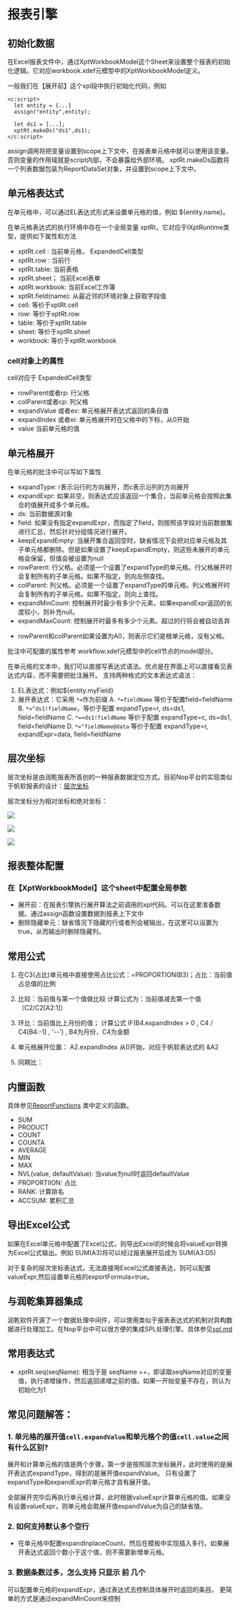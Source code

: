 # 报表引擎

## 初始化数据

在Excel报表文件中，通过XptWorkbookModel这个Sheet来设置整个报表的初始化逻辑。它对应workbook.xdef元模型中的XptWorkbookModel定义。

一般我们在【展开前】这个xpl段中执行初始化代码，例如

```
<c:script>
  let entity = {...}
  assign("entity",entity);

  let ds1 = [...];
  xptRt.makeDs("ds1",ds1);
</c:script>
```

assign调用将把变量设置到scope上下文中，在报表单元格中就可以使用该变量。否则变量的作用域就是script内部，不会暴露给外部环境。
xptRt.makeDs函数将一个列表数据包装为ReportDataSet对象，并设置到scope上下文中。

## 单元格表达式

在单元格中，可以通过EL表达式形式来设置单元格的值，例如 ${entity.name}。

在单元格表达式的执行环境中存在一个全局变量 xptRt，它对应于IXptRuntime类型，提供如下属性和方法

- xptRt.cell : 当前单元格， ExpandedCell类型
- xptRt.row  : 当前行
- xptRt.table: 当前表格
- xptRt.sheet； 当前Excel表单
- xptRt.workbook: 当前Excel工作簿
- xptRt.field(name): 从最近邻的环境对象上获取字段值
- cell: 等价于xptRt.cell
- row: 等价于xptRt.row
- table: 等价于xptRt.table
- sheet: 等价于xptRt.sheet
- workbook: 等价于xptRt.workbook

### cell对象上的属性

cell对应于 ExpandedCell类型

* rowParent或者rp: 行父格
* colParent或者cp: 列父格
* expandValue 或者ev: 单元格展开表达式返回的条目值
* expandIndex 或者ei: 单元格展开时在父格中的下标，从0开始
* value 当前单元格的值

## 单元格展开

在单元格的批注中可以写如下属性

- expandType:  r表示沿行的方向展开，而c表示沿列的方向展开
- expandExpr:  如果非空，则表达式应该返回一个集合，当前单元格会按照此集合的值展开成多个单元格。
- ds: 当前数据源对象
- field: 如果没有指定expandExpr，而指定了field，则按照该字段对当前数据集进行汇总，然后针对分组情况进行展开。
- keepExpandEmpty: 当展开集合返回空时，缺省情况下会把对应单元格及其子单元格都删除。但是如果设置了keepExpandEmpty，则这些未展开的单元格会保留，但值会被设置为null
- rowParent: 行父格。必须是一个设置了expandType的单元格。行父格展开时会复制所有的子单元格。如果不指定，则向左侧查找。
- colParent: 列父格。必须是一个设置了expandType的单元格。列父格展开时会复制所有的子单元格。如果不指定，则向上查找。
- expandMinCount: 控制展开时最少有多少个元素，如果expandExpr返回的长度较小，则补充null。
- expandMaxCount: 控制展开时最多有多少个元素。超过的行将会被自动丢弃

* rowParent和colParent如果设置为A0，则表示它们是根单元格，没有父格。

批注中可配置的属性参考 workflow.xdef元模型中的cell节点的model部分。

在单元格的文本中，我们可以直接写表达式语法。优点是在界面上可以直接看见表达式内容，而不需要把批注展开。
支持两种格式的文本表达式语法：

1. EL表达式：例如${entity.myField}
2. 展开表达式：它采用 `*=`作为前缀
   A. `*=fieldName` 等价于配置field=fieldName
   B. `*=^ds1!fieldName`，等价于配置 expandType=r, ds=ds1, field=fieldName
   C. `*=>ds1!fieldName` 等价于配置 expandType=c, ds=ds1, field=fieldName
   D. `*=^fieldName@data` 等价于配置 expandType=r, expandExpr=data, field=fieldName

## 层次坐标

层次坐标是由润乾报表所首创的一种报表数据定位方式。目前Nop平台的实现类似于帆软报表的设计：[层次坐标](https://help.fanruan.com/finereport/doc-view-3802.html)

层次坐标分为相对坐标和绝对坐标：

![](xpt-report/relative-coord.png)

![](xpt-report/absolute-coord.png)

![](xpt-report/absolute-coord-value.png)

## 报表整体配置

### 在【XptWorkbookModel】这个sheet中配置全局参数

* 展开前：在报表引擎执行展开算法之前调用的xpl代码。可以在这里准备数据。通过assign函数设置数据到报表上下文中
* 删除隐藏单元：缺省情况下隐藏的行或者列会被输出，在这里可以设置为true，从而输出时删除隐藏列。

## 常用公式

1. 在C3(占比)单元格中直接使用占比公式：=PROPORTION(B3)；占比：当前值占总值的比例

2. 比较：当前值与第一个值做比较 计算公式为：当前值减去第一个值（C2/C2\[A2:1\]）

3. 环比：当前值比上月份的值； 计算公式 IF(B4.expandIndex \> 0 , C4 / C4\[B4:-1\] , '--') , B4为月份，C4为金额

4. 单元格展开位置： A2.expandIndex 从0开始，对应于帆软表达式的 \&A2

5. 同期比：

## 内置函数

具体参见[ReportFunctions](https://gitee.com/canonical-entropy/nop-entropy/blob/master/nop-report/nop-report-core/src/main/java/io/nop/report/core/functions/ReportFunctions.java)
类中定义的函数。

* SUM
* PRODUCT
* COUNT
* COUNTA
* AVERAGE
* MIN
* MAX
* NVL(value, defaultValue): 当value为null时返回defaultValue
* PROPORTIION: 占比
* RANK: 计算排名
* ACCSUM: 累积汇总

## 导出Excel公式

如果在Excel单元格中配置了Excel公式，则导出Excel的时候会将valueExpr转换为Excel公式输出。例如 SUM(A3)将可以经过报表展开后成为
SUM(A3:D5)

对于复杂的层次坐标表达式，无法直接用Excel公式直接表达，则可以配置valueExpr,然后设置单元格的exportFormula=true。

## 与润乾集算器集成

润乾软件开源了一个数据处理中间件，可以使用类似于报表表达式的机制对异构数据进行处理加工。在Nop平台中可以很方便的集成SPL处理引擎。具体参见[spl.md](spl.md)

## 常用表达式

* xptRt.seq(seqName): 相当于是 seqName ++，即读取seqName对应的变量值，执行递增操作，然后返回递增之前的值。如果一开始变量不存在，则认为初始化为1

## 常见问题解答：

### 1. 单元格的展开值`cell.expandValue`和单元格个的值`cell.value`之间有什么区别?

展开和计算单元格的值是两个步骤，第一步是按照层次坐标展开，此时使用的是展开表达式expandType，得到的是展开值expandValue。
只有设置了expandType和expandExpr的单元格才具有展开值。

全部展开完毕后再执行单元格计算，此时根据valueExpr计算单元格的值。如果没有设置valueExpr，则单元格会取展开值expandValue为自己的缺省值。

### 2. 如何支持默认多个空行

* 在单元格中配置expandInplaceCount，然后在模板中实现插入多行。如果展开表达式返回个数小于这个值，则不需要新增单元格。

### 3. 数据条数过多，怎么支持  只显示 前 几个

可以配置单元格的expandExpr，通过表达式去控制具体展开时返回的条目。 更简单的方式是通过expandMinCount来控制


